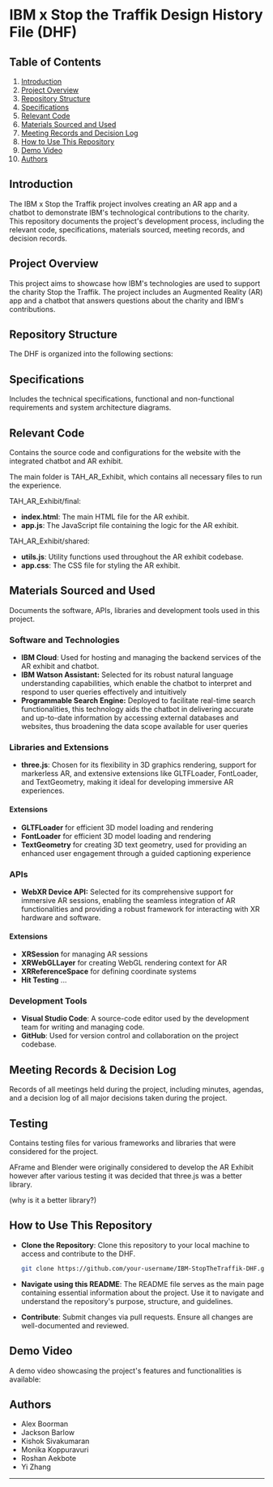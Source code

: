 # IBM x Stop the Traffik Design History File (DHF)

## Table of Contents
1. [Introduction](#introduction)
2. [Project Overview](#project-overview)
3. [Repository Structure](#repository-structure)
4. [Specifications](#specifications) 
5. [Relevant Code](#relevant-code)
6. [Materials Sourced and Used](#materials-sourced-and-used)
7. [Meeting Records and Decision Log](#meeting-records-and-decision-log)
8. [How to Use This Repository](#how-to-use-this-repository)
9. [Demo Video](#demo-video)
10. [Authors](#authors)


<!-- SECTION 1 -->
## Introduction
The IBM x Stop the Traffik project involves creating an AR app and a chatbot to demonstrate IBM's technological contributions to the charity. This repository documents the project's development process, including the relevant code, specifications, materials sourced, meeting records, and decision records.


<!-- SECTION 2 -->
## Project Overview

This project aims to showcase how IBM's technologies are used to support the charity Stop the Traffik. The project includes an Augmented Reality (AR) app and a chatbot that answers questions about the charity and IBM's contributions.


<!-- SECTION 3 -->
## Repository Structure

The DHF is organized into the following sections:


<!-- SECTION 4 -->
## Specifications

Includes the technical specifications, functional and non-functional requirements and system architecture diagrams.

<!-- FOLDERS:
/Specifications
AR_App_Specifications.md
Chatbot_Specifications.md
System_Architecture_Diagram.png -->


<!-- SECTION 5 -->
## Relevant Code

Contains the source code and configurations for the website with the integrated chatbot and AR exhibit.

The main folder is TAH_AR_Exhibit, which contains all necessary files to run the experience.

TAH_AR_Exhibit/final:
- **index.html**: The main HTML file for the AR exhibit.
- **app.js**: The JavaScript file containing the logic for the AR exhibit.

TAH_AR_Exhibit/shared:
- **utils.js**: Utility functions used throughout the AR exhibit codebase.
- **app.css**: The CSS file for styling the AR exhibit.


<!-- SECTION 6 -->
## Materials Sourced and Used

Documents the software, APIs, libraries and development tools used in this project.


### Software and Technologies
- **IBM Cloud**: Used for hosting and managing the backend services of the AR exhibit and chatbot.
- **IBM Watson Assistant:** Selected for its robust natural language understanding capabilities, which enable the chatbot to interpret and respond to user queries effectively and intuitively
- **Programmable Search Engine:** Deployed to facilitate real-time search functionalities, this technology aids the chatbot in delivering accurate and up-to-date information by accessing external databases and websites, thus broadening the data scope available for user queries


### Libraries and Extensions
- **three.js**: Chosen for its flexibility in 3D graphics rendering, support for markerless AR, and extensive extensions like GLTFLoader, FontLoader, and TextGeometry, making it ideal for developing immersive AR experiences.


#### Extensions 
- **GLTFLoader** for efficient 3D model loading and rendering 
- **FontLoader** for efficient 3D model loading and rendering
- **TextGeometry** for creating 3D text geometry, used for providing an enhanced user engagement through a guided captioning experience


### APIs
- **WebXR Device API:** Selected for its comprehensive support for immersive AR sessions, enabling the seamless integration of AR functionalities and providing a robust framework for interacting with XR hardware and software.


#### Extensions 
- **XRSession** for managing AR sessions
- **XRWebGLLayer** for creating WebGL rendering context for AR
- **XRReferenceSpace** for defining coordinate systems
- **Hit Testing** ...


### Development Tools
- **Visual Studio Code**: A source-code editor used by the development team for writing and managing code.
- **GitHub**: Used for version control and collaboration on the project codebase.


<!-- SECTION 7 -->
## Meeting Records & Decision Log

Records of all meetings held during the project, including minutes, agendas, and a decision log of all major decisions taken during the project.


<!-- SECTION 9 -->
## Testing

Contains testing files for various frameworks and libraries that were considered for the project.

AFrame and Blender were originally considered to develop the AR Exhibit however after various testing it was decided that three.js was a better library. 

(why is it a better library?)

<!-- SECTION 8 -->
## How to Use This Repository

- **Clone the Repository**: Clone this repository to your local machine to access and contribute to the DHF.
    ```sh
    git clone https://github.com/your-username/IBM-StopTheTraffik-DHF.git
    ```

- **Navigate using this README**: The README file serves as the main page containing essential information about the project. Use it to navigate and understand the repository's purpose, structure, and guidelines.

- **Contribute**: Submit changes via pull requests. Ensure all changes are well-documented and reviewed.

<!-- SECTION 9 -->
## Demo Video
A demo video showcasing the project's features and functionalities is available:
<!-- [here](https://imperiallondon-my.sharepoint.com/personal/yc3721_ic_ac_uk/_layouts/15/stream.aspx?id=%2Fpersonal%2Fyc3721%5Fic%5Fac%5Fuk%2FDocuments%2FEmbedded%20Demo%20Video%2Emov&referrer=StreamWebApp%2EWeb&referrerScenario=AddressBarCopied%2Eview) -->

<!-- SECTION 10 -->
## Authors
- Alex Boorman
- Jackson Barlow
- Kishok Sivakumaran
- Monika Koppuravuri
- Roshan Aekbote 
- Yi Zhang

<!-- ## Contact

For any questions or further information, please contact:

- **Project Lead**: [Your Name] - [your.email@example.com]
- **Technical Lead**: [Your Name] - [your.email@example.com] -->

---

<!-- **Note**: Ensure that all documents uploaded to this repository comply with the relevant regulatory and compliance requirements. -->
